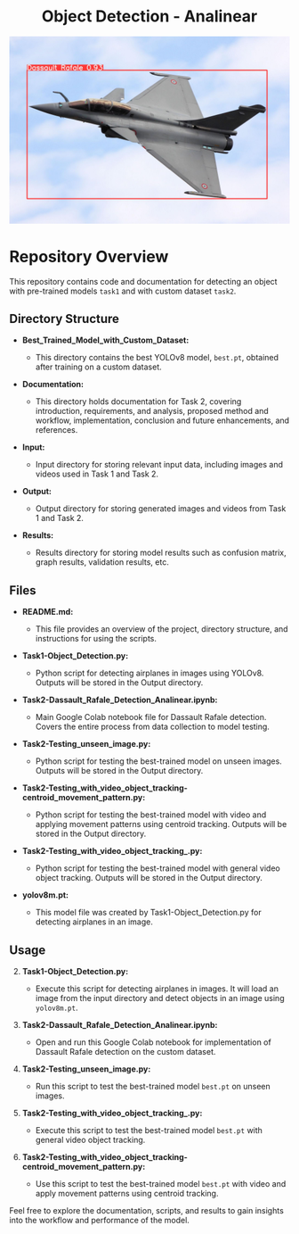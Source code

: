 <h1 align="center"> Object Detection - Analinear</h1>

![Alt text](Output/task2-result.jpg)

# Repository Overview

This repository contains code and documentation for detecting an object with pre-trained models `task1` and with custom dataset `task2`.

## Directory Structure

- **Best_Trained_Model_with_Custom_Dataset:**
  - This directory contains the best YOLOv8 model, `best.pt`, obtained after training on a custom dataset.

- **Documentation:**
  - This directory holds documentation for Task 2, covering introduction, requirements, and analysis, proposed method and workflow, implementation, conclusion and future enhancements, and references.

- **Input:**
  - Input directory for storing relevant input data, including images and videos used in Task 1 and Task 2.

- **Output:**
  - Output directory for storing generated images and videos from Task 1 and Task 2.

- **Results:**
  - Results directory for storing model results such as confusion matrix, graph results, validation results, etc.

## Files

- **README.md:**
  - This file provides an overview of the project, directory structure, and instructions for using the scripts.

- **Task1-Object_Detection.py:**
  - Python script for detecting airplanes in images using YOLOv8. Outputs will be stored in the Output directory.

- **Task2-Dassault_Rafale_Detection_Analinear.ipynb:**
  - Main Google Colab notebook file for Dassault Rafale detection. Covers the entire process from data collection to model testing.

- **Task2-Testing_unseen_image.py:**
  - Python script for testing the best-trained model on unseen images. Outputs will be stored in the Output directory.

- **Task2-Testing_with_video_object_tracking-centroid_movement_pattern.py:**
  - Python script for testing the best-trained model with video and applying movement patterns using centroid tracking. Outputs will be stored in the Output directory.

- **Task2-Testing_with_video_object_tracking_.py:**
  - Python script for testing the best-trained model with general video object tracking. Outputs will be stored in the Output directory.

- **yolov8m.pt:**
  - This model file was created by Task1-Object_Detection.py for detecting airplanes in an image.

## Usage

2. **Task1-Object_Detection.py:**
   - Execute this script for detecting airplanes in images. It will load an image from the input directory and detect objects in an image using `yolov8m.pt`.

3. **Task2-Dassault_Rafale_Detection_Analinear.ipynb:**
   - Open and run this Google Colab notebook for implementation of Dassault Rafale detection on the custom dataset.

4. **Task2-Testing_unseen_image.py:**
   - Run this script to test the best-trained model `best.pt` on unseen images.
     
5. **Task2-Testing_with_video_object_tracking_.py:**
   - Execute this script to test the best-trained model `best.pt` with general video object tracking.

6. **Task2-Testing_with_video_object_tracking-centroid_movement_pattern.py:**
   - Use this script to test the best-trained model `best.pt` with video and apply movement patterns using centroid tracking.



Feel free to explore the documentation, scripts, and results to gain insights into the workflow and performance of the model.
